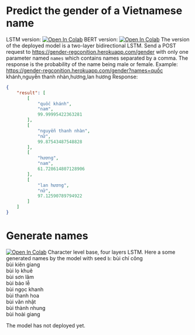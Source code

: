 # Predict the gender of a Vietnamese name
LSTM version: [![Open In Colab](https://colab.research.google.com/assets/colab-badge.svg)](https://colab.research.google.com/drive/16dUaD15aL86htijqE6hlBvf6KiJ26RMU)
BERT version: [![Open In Colab](https://colab.research.google.com/assets/colab-badge.svg)](https://colab.research.google.com/drive/1-XxeLfPBermYxKJxeQNHMsTCdllGFmQg)
The version of the deployed model is a two-layer bidirectional LSTM.
Send a POST request to https://gender-regconition.herokuapp.com/gender with only one parameter named `names` which contains names separated by a comma. The response is the probability of the name being male or female.
Example: https://gender-regconition.herokuapp.com/gender?names=quốc khánh,nguyễn thanh nhàn,hương,lan hương
Response:
```json
{
    "result": [
        [
            "quốc khánh",
            "nam",
            99.99995422363281
        ],
        [
            "nguyễn thanh nhàn",
            "nữ",
            99.87543487548828
        ],
        [
            "hương",
            "nam",
            61.728614807128906
        ],
        [
            "lan hương",
            "nữ",
            97.12590789794922
        ]
    ]
}
```
# Generate names
[![Open In Colab](https://colab.research.google.com/assets/colab-badge.svg)](https://colab.research.google.com/drive/10TScnpluI6Cgfw3wqb0moDWxHXxRFvD3)
Character level base, four layers LSTM.
Here a some generated names by the model with seed `b`:
bùi chí công<pad>  
bùi kiên giang<pad>  
bùi lọ khuê<pad>  
bùi sơn lâm<pad>  
bùi bảo lễ<pad>  
bùi ngọc khanh<pad>  
bùi thanh hoa<pad>  
bùi văn nhật<pad>  
bùi thành nhung<pad>  
bùi hoài giang<pad>  

The model has not deployed yet.